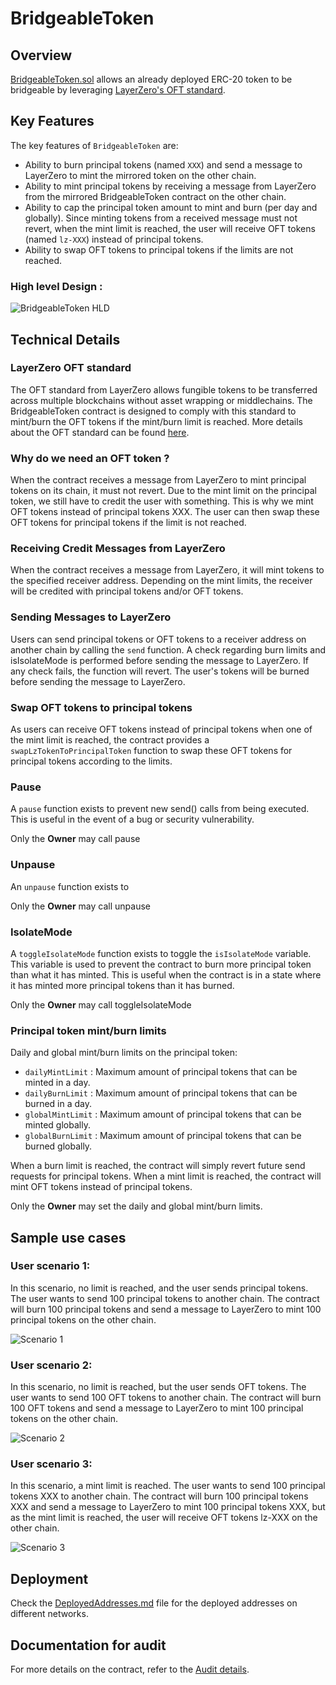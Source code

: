 # BridgeableToken

## Overview

[BridgeableToken.sol](contracts/BridgeableToken.sol) allows an already deployed ERC-20 token to be bridgeable by leveraging [LayerZero's OFT standard](https://docs.layerzero.network/v2/home/protocol/contract-standards#oft).

## Key Features

The key features of `BridgeableToken` are:

- Ability to burn principal tokens (named `XXX`) and send a message to LayerZero to mint the mirrored token on the other chain.
- Ability to mint principal tokens by receiving a message from LayerZero from the mirrored BridgeableToken contract on the other chain.
- Ability to cap the principal token amount to mint and burn (per day and globally). Since minting tokens from a received message must not revert, when the mint limit is reached, the user will receive OFT tokens (named `lz-XXX`) instead of principal tokens.
- Ability to swap OFT tokens to principal tokens if the limits are not reached.

### High level Design :

![BridgeableToken HLD](./assets/bridgeableToken-HLD.png)

## Technical Details

### LayerZero OFT standard

The OFT standard from LayerZero allows fungible tokens to be transferred across multiple blockchains without asset wrapping or middlechains. The BridgeableToken contract is designed to comply with this standard to mint/burn the OFT tokens if the mint/burn limit is reached. More details about the OFT standard can be found [here](https://docs.layerzero.network/v2/home/protocol/contract-standards#oft).

### Why do we need an OFT token ?

When the contract receives a message from LayerZero to mint principal tokens on its chain, it must not revert. Due to the mint limit on the principal token, we still have to credit the user with something. This is why we mint OFT tokens instead of principal tokens XXX. The user can then swap these OFT tokens for principal tokens if the limit is not reached.

### Receiving Credit Messages from LayerZero

When the contract receives a message from LayerZero, it will mint tokens to the specified receiver address. Depending on the mint limits, the receiver will be credited with principal tokens and/or OFT tokens.

### Sending Messages to LayerZero

Users can send principal tokens or OFT tokens to a receiver address on another chain by calling the `send` function. A check regarding burn limits and isIsolateMode is performed before sending the message to LayerZero. If any check fails, the function will revert. The user's tokens will be burned before sending the message to LayerZero.

### Swap OFT tokens to principal tokens

As users can receive OFT tokens instead of principal tokens when one of the mint limit is reached, the contract provides a `swapLzTokenToPrincipalToken` function to swap these OFT tokens for principal tokens according to the limits.

### Pause

A `pause` function exists to prevent new send() calls from being executed. This is useful in the event of a bug or security vulnerability.

Only the **Owner** may call pause

### Unpause

An `unpause` function exists to

Only the **Owner** may call unpause

### IsolateMode

A `toggleIsolateMode` function exists to toggle the `isIsolateMode` variable.
This variable is used to prevent the contract to burn more principal token than what it has minted. This is useful when the contract is in a state where it has minted more principal tokens than it has burned.

Only the **Owner** may call toggleIsolateMode

### Principal token mint/burn limits

Daily and global mint/burn limits on the principal token:

- `dailyMintLimit` : Maximum amount of principal tokens that can be minted in a day.
- `dailyBurnLimit` : Maximum amount of principal tokens that can be burned in a day.
- `globalMintLimit` : Maximum amount of principal tokens that can be minted globally.
- `globalBurnLimit` : Maximum amount of principal tokens that can be burned globally.

When a burn limit is reached, the contract will simply revert future send requests for principal tokens. When a mint limit is reached, the contract will mint OFT tokens instead of principal tokens.

Only the **Owner** may set the daily and global mint/burn limits.

## Sample use cases

### User scenario 1:

In this scenario, no limit is reached, and the user sends principal tokens. The user wants to send 100 principal tokens to another chain. The contract will burn 100 principal tokens and send a message to LayerZero to mint 100 principal tokens on the other chain.

![Scenario 1](./assets/scenario-1.png)

### User scenario 2:

In this scenario, no limit is reached, but the user sends OFT tokens. The user wants to send 100 OFT tokens to another chain. The contract will burn 100 OFT tokens and send a message to LayerZero to mint 100 principal tokens on the other chain.

![Scenario 2](./assets/scenario-2.png)

### User scenario 3:

In this scenario, a mint limit is reached. The user wants to send 100 principal tokens XXX to another chain. The contract will burn 100 principal tokens XXX and send a message to LayerZero to mint 100 principal tokens XXX, but as the mint limit is reached, the user will receive OFT tokens lz-XXX on the other chain.

![Scenario 3](./assets/scenario-3.png)

## Deployment

Check the [DeployedAddresses.md](./DeployedAddresses.md) file for the deployed addresses on different networks.

## Documentation for audit

For more details on the contract, refer to the [Audit details](./AuditDetails.md).
